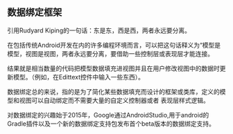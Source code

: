 ## 数据绑定框架

引用Rudyard Kiping的一句话：东是东，西是西，两者永远要分离。

在包括传统Android开发在内的许多编程环境而言，可以把这句话释义为“模型是模型，视图是视图，两者永远要分离，要借助一些控制层或表现层才能连接。

结果就是相当数量的代码把模型数据填充进视图并且在用户修改视图中的数据时更新模型。（例如，在Edittext控件中输入一些东西）。

数据绑定总的来说，指的是为了简化某些数据填充而设计的框架或类库，定义的模型和视图可以自动绑定而不需要大量的自定义控制器或者
表现层样式逻辑。

对数据绑定的兴趣始于2015年，Google通过AndroidStudio,用于android的Gradle插件以及一个新的数据绑定支持包发布首个beta版本的数据绑定支持。
